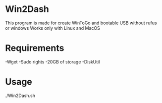 # Win2Dash
This program is made for create WinToGo and bootable USB without rufus or windows
Works only with Linux and MacOS

# Requirements
-Wget
-Sudo rights
-20GB of storage
-DiskUtil

# Usage
./Win2Dash.sh
